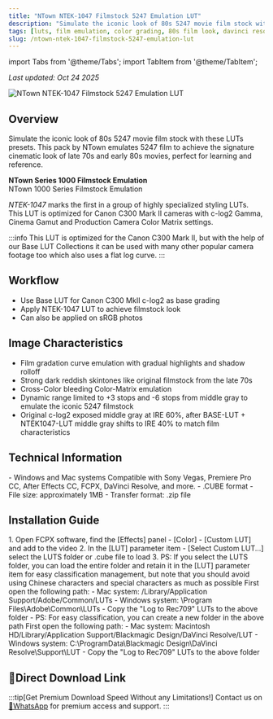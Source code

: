 ```yaml
---
title: "NTown NTEK-1047 Filmstock 5247 Emulation LUT"
description: "Simulate the iconic look of 80s 5247 movie film stock with these LUTs presets for professional color grading."
tags: [luts, film emulation, color grading, 80s film look, davinci resolve, premiere pro]
slug: /ntown-ntek-1047-filmstock-5247-emulation-lut
---
```


import Tabs from '@theme/Tabs';
import TabItem from '@theme/TabItem';

_Last updated: Oct 24 2025_

![NTown NTEK-1047 Filmstock 5247 Emulation LUT](https://www.vfx123.com/wp-content/uploads/2025/10/1760609488-48293b12c86d24d.webp)

## Overview

Simulate the iconic look of 80s 5247 movie film stock with these LUTs presets. This pack by NTown emulates 5247 film to achieve the signature cinematic look of late 70s and early 80s movies, perfect for learning and reference.

**NTown Series 1000 Filmstock Emulation**  
NTown 1000 Series Filmstock Emulation

_NTEK-1047_ marks the first in a group of highly specialized styling LUTs. This LUT is optimized for Canon C300 Mark II cameras with c-log2 Gamma, Cinema Gamut and Production Camera Color Matrix settings.

:::info
This LUT is optimized for the Canon C300 Mark II, but with the help of our Base LUT Collections it can be used with many other popular camera footage too which also uses a flat log curve.
:::

## Workflow

- Use Base LUT for Canon C300 MkII c-log2 as base grading
- Apply NTEK-1047 LUT to achieve filmstock look
- Can also be applied on sRGB photos

## Image Characteristics

- Film gradation curve emulation with gradual highlights and shadow rolloff
- Strong dark reddish skintones like original filmstock from the late 70s
- Cross-Color bleeding Color-Matrix emulation
- Dynamic range limited to +3 stops and -6 stops from middle gray to emulate the iconic 5247 filmstock
- Original c-log2 exposed middle gray at IRE 60%, after BASE-LUT + NTEK1047-LUT middle gray shifts to IRE 40% to match film characteristics

## Technical Information

<Tabs>
<TabItem value="system" label="System Requirements">
- Windows and Mac systems
</TabItem>
<TabItem value="software" label="Software Support">
Compatible with Sony Vegas, Premiere Pro CC, After Effects CC, FCPX, DaVinci Resolve, and more.
</TabItem>
<TabItem value="format" label="File Format">
- .CUBE format
- File size: approximately 1MB
- Transfer format: .zip file
</TabItem>
</Tabs>

## Installation Guide

<Tabs>
<TabItem value="fcpx" label="Final Cut Pro X">
1. Open FCPX software, find the [Effects] panel - [Color] - [Custom LUT] and add to the video
2. In the [LUT] parameter item - [Select Custom LUT...] select the LUTS folder or .cube file to load
3. PS: If you select the LUTS folder, you can load the entire folder and retain it in the [LUT] parameter item for easy classification management, but note that you should avoid using Chinese characters and special characters as much as possible
</TabItem>
<TabItem value="premiere" label="Premiere Pro">
First open the following path:
- Mac system: /Library/Application Support/Adobe/Common/LUTs
- Windows system: \Program Files\Adobe\Common\LUTs
- Copy the "Log to Rec709" LUTs to the above folder
- PS: For easy classification, you can create a new folder in the above path
</TabItem>
<TabItem value="resolve" label="DaVinci Resolve">
First open the following path:
- Mac system: Macintosh HD/Library/Application Support/Blackmagic Design/DaVinci Resolve/LUT
- Windows system: C:\ProgramData\Blackmagic Design\DaVinci Resolve\Support\LUT
- Copy the "Log to Rec709" LUTs to the above folder
</TabItem>
</Tabs>

## 🚀Direct Download Link

:::tip[Get Premium Download Speed Without any Limitations!]
Contact us on [💬WhatsApp](https://wa.me/+8613237610083) for premium access and support.
:::
